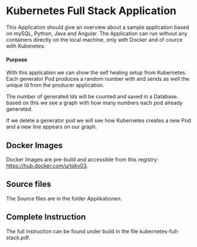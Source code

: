 # Kubernetes Full Stack Application

This Application should give an overview about a sample application based on mySQL, Python, Java and Angular.
The Application can run without any containers directly on the local machine, only with Docker and of cource with Kubenetes.

#### Purpose
With this application we can show the self healing setup from Kubernetes.
Each generator Pod produces a random number with and sends as well the unique Id from the producer application.

The number of generated Ids will be counted and saved in a Database. based on this we see a graph with how many numbers each pod already generated.

If we delete a generator pod we will see how Kubernetes creates a new Pod and a new line appears on our graph.

## Docker Images
Docker Images are pre-build and accessible from this registry: https://hub.docker.com/u/toky03.

## Source files
The Source files are in the folder Applikationen. 

## Complete Instruction
The full instruction can be found under build in the file kubernetes-full-stack.pdf.

